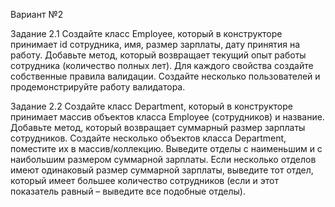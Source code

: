 Вариант №2

Задание 2.1
Создайте класс Employee, который в конструкторе принимает id
сотрудника, имя, размер зарплаты, дату принятия на работу. Добавьте
метод, который возвращает текущий опыт работы сотрудника (количество
полных лет). Для каждого свойства создайте собственные правила
валидации. Создайте несколько пользователей и продемонстрируйте
работу валидатора.

Задание 2.2
Создайте класс Department, который в конструкторе принимает массив
объектов класса Employee (сотрудников) и название. Добавьте метод,
который возвращает суммарный размер зарплаты сотрудников. Создайте
несколько объектов класса Department, поместите их в
массив/коллекцию. Выведите отделы с наименьшим и с наибольшим
размером суммарной зарплаты. Если несколько отделов имеют
одинаковый размер суммарной зарплаты, выведите тот отдел, который
имеет большее количество сотрудников (если и этот показатель равный –
выведите все подобные отделы).
